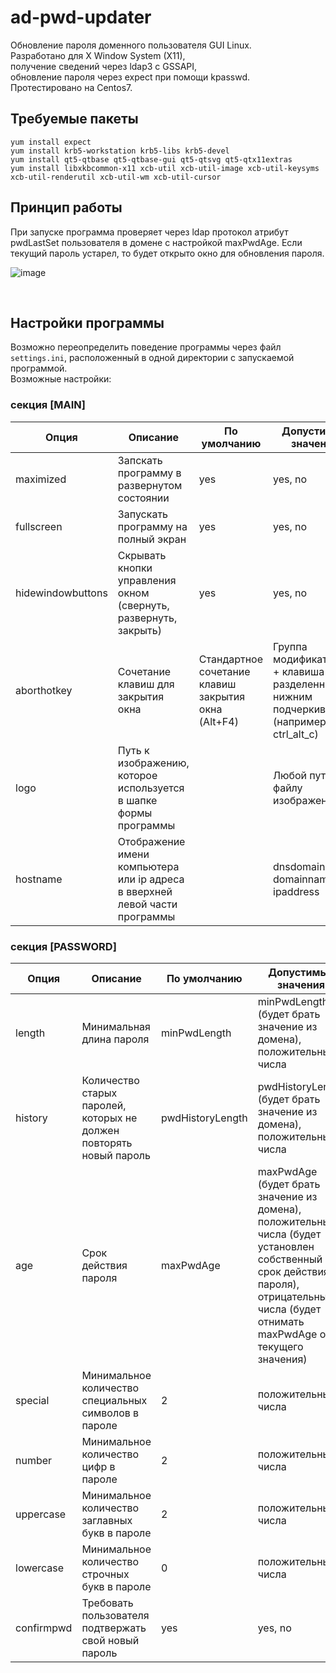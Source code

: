 # ad-pwd-updater

Обновление пароля доменного пользователя GUI Linux.<br>
Разработано для X Window System (X11),<br>
получение сведений через ldap3 с GSSAPI,<br>
обновление пароля через expect при помощи kpasswd.<br>
Протестировано на Centos7.<br>

## Требуемые пакеты
```
yum install expect
yum install krb5-workstation krb5-libs krb5-devel
yum install qt5-qtbase qt5-qtbase-gui qt5-qtsvg qt5-qtx11extras
yum install libxkbcommon-x11 xcb-util xcb-util-image xcb-util-keysyms xcb-util-renderutil xcb-util-wm xcb-util-cursor
```

## Принцип работы
При запуске программа проверяет через ldap протокол атрибут pwdLastSet пользователя в домене с настройкой maxPwdAge. Если текущий пароль устарел, то будет открыто окно для обновления пароля.

![image](https://github.com/MisterFuntikov/ad-pwd-updater/assets/69751509/c6764175-24c3-45e6-a95f-599976157860)

<br>

## Настройки программы
Возможно переопределить поведение программы через файл `settings.ini`, расположенный в одной директории с запускаемой программой. <br>
Возможные настройки:<br>

### секция [MAIN]

| Опция | Описание | По умолчанию | Допустимые значения |
|-|-|-|-|
| maximized | Запскать программу в развернутом состоянии | yes | yes, no | 
| fullscreen | Запускать программу на полный экран | yes | yes, no |
| hidewindowbuttons | Скрывать кнопки управления окном (свернуть, развернуть, закрыть) | yes | yes, no |
| aborthotkey | Сочетание клавиш для закрытия окна | Стандартное сочетание клавиш закрытия окна (Alt+F4) | Группа модификаторов + клавиша разделенные нижним подчеркиванием (например ctrl_alt_c) |
| logo | Путь к изображению, которое используется в шапке формы программы | | Любой путь к файлу изображения |
| hostname | Отображение имени компьютера или ip адреса в вверхней левой части программы | | dnsdomainname, domainname, ip, ipaddress |

### секция [PASSWORD]

| Опция | Описание | По умолчанию | Допустимые значения |
|-|-|-|-|
| length | Минимальная длина пароля | minPwdLength | minPwdLength (будет брать значение из домена), положительные числа | 
| history | Количество старых паролей, которых не должен повторять новый пароль | pwdHistoryLength | pwdHistoryLength (будет брать значение из домена), положительные числа |
| age | Срок действия пароля | maxPwdAge | maxPwdAge (будет брать значение из домена), положительные числа (будет установлен собственный срок действия пароля), отрицательные числа (будет отнимать maxPwdAge от текущего значения) |
| special | Минимальное количество специальных символов в пароле | 2 | положительные числа |
| number | Минимальное количество цифр в пароле | 2 | положительные числа |
| uppercase | Минимальное количество заглавных букв в пароле | 2 | положительные числа |
| lowercase | Минимальное количество строчных букв в пароле | 0 | положительные числа |
| confirmpwd | Требовать пользователя подтвержать свой новый пароль | yes | yes, no |
<br>

